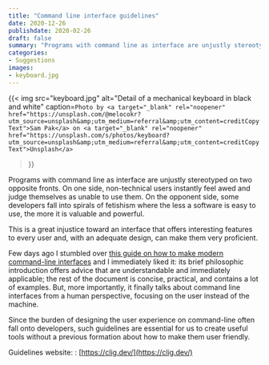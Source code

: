 ```yaml
---
title: "Command line interface guidelines"
date: 2020-12-26
publishdate: 2020-02-26
draft: false
summary: "Programs with command line as interface are unjustly stereotyped on two opposite fronts. On one side, non-technical users instantly feel awed and judge themselves as unable to use them. On the opponent side, some developers fall into spirals of fetishism where the less a software is easy to use, the more it is valuable and powerful."
categories: 
- Suggestions
images: 
- keyboard.jpg
---
```


{{<
  img
  src="keyboard.jpg"
  alt="Detail of a mechanical keyboard in black and white"
  caption=`Photo by <a target="_blank" rel="noopener" href="https://unsplash.com/@melocokr?utm_source=unsplash&amp;utm_medium=referral&amp;utm_content=creditCopyText">Sam Pak</a> on <a target="_blank" rel="noopener" href="https://unsplash.com/s/photos/keyboard?utm_source=unsplash&amp;utm_medium=referral&amp;utm_content=creditCopyText">Unsplash</a>`
>}}

Programs with command line as interface are unjustly stereotyped on two opposite fronts. On one side, non-technical users instantly feel awed and judge themselves as unable to use them. On the opponent side, some developers fall into spirals of fetishism where the less a software is easy to use, the more it is valuable and powerful.

This is a great injustice toward an interface that offers interesting features to every user and, with an adequate design, can make them very proficient.

Few days ago I stumbled over [this guide on how to make modern command-line interfaces](https://clig.dev/) and I immediately liked it: its brief philosophic introduction  offers advice that are understandable and immediately applicable; the rest of the document is concise, practical, and contains a lot of examples. But, more importantly, it finally talks about command line interfaces from a human perspective, focusing on the user instead of the machine.

Since the burden of designing the user experience on command-line often fall onto developers, such guidelines are essential for us to create useful tools without a previous formation about how to make them user friendly.

Guidelines website:
: [https://clig.dev/](https://clig.dev/)
